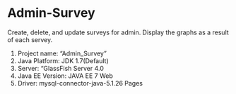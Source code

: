 Admin-Survey
============

Create, delete, and update surveys for admin. Display the graphs as a result of each servey.


1. Project name: “Admin_Survey”
2. Java Platform: JDK 1.7(Default)
3. Server: “GlassFish Server 4.0
4. Java EE Version: JAVA EE 7 Web
5. Driver: mysql-connector-java-5.1.26
Pages 

